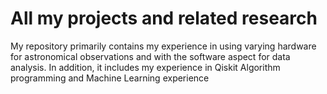 # All my projects and related research
My repository primarily contains my experience in using varying hardware for astronomical observations and with the software aspect for data analysis. In addition, it includes my experience in Qiskit Algorithm programming and Machine Learning experience

